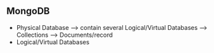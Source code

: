 ## MongoDB

- Physical Database --> contain several Logical/Virtual Databases --> Collections --> Documents/record 
- Logical/Virtual Databases 